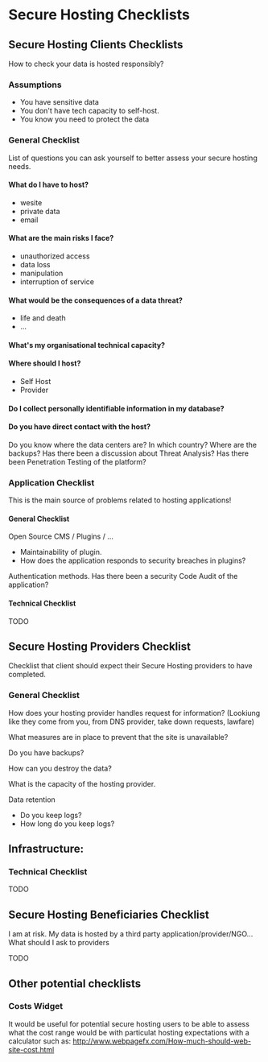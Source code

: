 # Secure Hosting Checklists

## Secure Hosting Clients Checklists

How to check your data is hosted responsibly?  

### Assumptions
 - You have sensitive data
 - You don't have tech capacity to self-host.
 - You know you need to protect the data

### General Checklist

List of questions you can ask yourself to better assess your secure hosting needs.

#### What do I have to host?
  - wesite
  - private data
  - email

#### What are the main risks I face?
 - unauthorized access
 - data loss
 - manipulation
 - interruption of service

#### What would be the consequences of a data threat?
 - life and death
 - ...

#### What's my organisational technical capacity?

#### Where should I host?
 - Self Host
 - Provider

#### Do I collect personally identifiable information in my database?

#### Do you have direct contact with the host?

Do you know where the data centers are? In which country? Where are the backups?
Has there been a discussion about Threat Analysis?
Has there been Penetration Testing of the platform?

### Application Checklist

This is the main source of problems related to hosting applications!

#### General Checklist

Open Source CMS / Plugins / ...
 - Maintainability of plugin.
 - How does the application responds to security breaches in plugins? 

Authentication methods.
Has there been a security Code Audit of the application?

#### Technical Checklist

TODO

## Secure Hosting Providers Checklist

Checklist that client should expect their Secure Hosting providers to have completed.

### General Checklist

How does your hosting provider handles request for information? (Lookiung like they come from you, from DNS provider, take down requests, lawfare)

What measures are in place to prevent that the site is unavailable?

Do you have backups?

How can you destroy the data?

What is the capacity of the hosting provider.

Data retention
 - Do you keep logs?
 - How long do you keep logs?

Infrastructure:
 - 

### Technical Checklist

TODO

## Secure Hosting Beneficiaries Checklist

I am at risk. My data is hosted by a third party application/provider/NGO... What should I ask to providers

TODO

## Other potential checklists

### Costs Widget

It would be useful for potential secure hosting users to be able to assess what the cost range would be with particulat hosting expectations with a calculator such as: http://www.webpagefx.com/How-much-should-web-site-cost.html 

